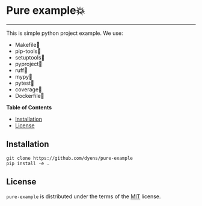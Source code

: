 # Pure example💥

-----

This is simple python project example.
We use:

- Makefile🚀
- pip-tools🚀
- setuptools🚀
- pyproject🚀
- ruff🚀
- mypy🚀
- pytest🚀
- coverage🚀
- Dockerfile🚀

**Table of Contents**

- [Installation](#installation)
- [License](#license)

## Installation

```console
git clone https://github.com/dyens/pure-example
pip install -e .
```

## License

`pure-example` is distributed under the terms of the [MIT](https://spdx.org/licenses/MIT.html) license.
